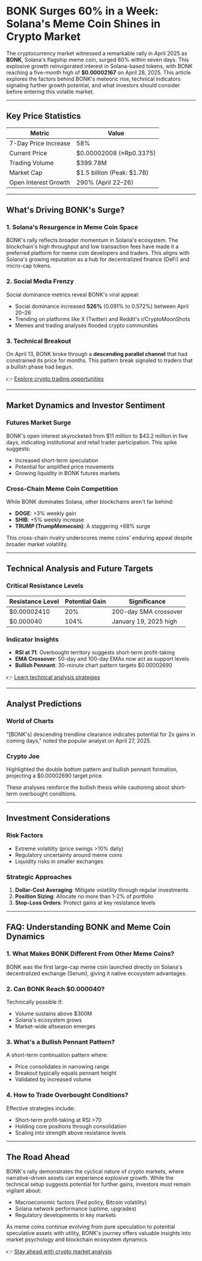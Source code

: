 # BONK Surges 60% in a Week: Solana's Meme Coin Shines in Crypto Market

The cryptocurrency market witnessed a remarkable rally in April 2025 as **BONK**, Solana's flagship meme coin, surged 60% within seven days. This explosive growth reinvigorated interest in Solana-based tokens, with BONK reaching a five-month high of **$0.00002167** on April 28, 2025. This article explores the factors behind BONK's meteoric rise, technical indicators signaling further growth potential, and what investors should consider before entering this volatile market.

---

## Key Price Statistics

| Metric                | Value                     |
|-----------------------|---------------------------|
| 7-Day Price Increase  | 58%                       |
| Current Price         | $0.00002008 (≈Rp0.3375)   |
| Trading Volume        | $399.78M                  |
| Market Cap            | $1.5 billion (Peak: $1.7B)|
| Open Interest Growth  | 290% (April 22–26)        |

---

## What's Driving BONK's Surge?

### 1. **Solana's Resurgence in Meme Coin Space**
BONK's rally reflects broader momentum in Solana's ecosystem. The blockchain's high throughput and low transaction fees have made it a preferred platform for meme coin developers and traders. This aligns with Solana's growing reputation as a hub for decentralized finance (DeFi) and micro-cap tokens.

### 2. **Social Media Frenzy**
Social dominance metrics reveal BONK's viral appeal:
- Social dominance increased **526%** (0.091% to 0.572%) between April 20–26
- Trending on platforms like X (Twitter) and Reddit's r/CryptoMoonShots
- Memes and trading analyses flooded crypto communities

### 3. **Technical Breakout**
On April 13, BONK broke through a **descending parallel channel** that had constrained its price for months. This pattern break signaled to traders that a bullish phase had begun.

👉 [Explore crypto trading opportunities](https://bit.ly/okx-bonus)

---

## Market Dynamics and Investor Sentiment

### Futures Market Surge
BONK's open interest skyrocketed from $11 million to $43.2 million in five days, indicating institutional and retail trader participation. This spike suggests:
- Increased short-term speculation
- Potential for amplified price movements
- Growing liquidity in BONK futures markets

### Cross-Chain Meme Coin Competition
While BONK dominates Solana, other blockchains aren't far behind:
- **DOGE**: +3% weekly gain
- **SHIB**: +5% weekly increase
- **TRUMP (TrumpMemecoin)**: A staggering +68% surge

This cross-chain rivalry underscores meme coins' enduring appeal despite broader market volatility.

---

## Technical Analysis and Future Targets

### Critical Resistance Levels
| Resistance Level | Potential Gain | Significance |
|------------------|----------------|--------------|
| $0.00002410      | 20%            | 200-day SMA crossover |
| $0.000040        | 104%           | January 19, 2025 high |

### Indicator Insights
- **RSI at 71**: Overbought territory suggests short-term profit-taking
- **EMA Crossover**: 50-day and 100-day EMAs now act as support levels
- **Bullish Pennant**: 30-minute chart pattern targets $0.00002690

👉 [Learn technical analysis strategies](https://bit.ly/okx-bonus)

---

## Analyst Predictions

### World of Charts
"[BONK's] descending trendline clearance indicates potential for 2x gains in coming days," noted the popular analyst on April 27, 2025.

### Crypto Joe
Highlighted the double bottom pattern and bullish pennant formation, projecting a $0.00002690 target price.

These analyses reinforce the bullish thesis while cautioning about short-term overbought conditions.

---

## Investment Considerations

### Risk Factors
- Extreme volatility (price swings >10% daily)
- Regulatory uncertainty around meme coins
- Liquidity risks in smaller exchanges

### Strategic Approaches
1. **Dollar-Cost Averaging**: Mitigate volatility through regular investments
2. **Position Sizing**: Allocate no more than 1-2% of portfolio
3. **Stop-Loss Orders**: Protect gains at key resistance levels

---

## FAQ: Understanding BONK and Meme Coin Dynamics

### 1. **What Makes BONK Different From Other Meme Coins?**
BONK was the first large-cap meme coin launched directly on Solana's decentralized exchange (Serum), giving it native ecosystem advantages.

### 2. **Can BONK Reach $0.000040?**
Technically possible if:
- Volume sustains above $300M
- Solana's ecosystem grows
- Market-wide altseason emerges

### 3. **What's a Bullish Pennant Pattern?**
A short-term continuation pattern where:
- Price consolidates in narrowing range
- Breakout typically equals pennant height
- Validated by increased volume

### 4. **How to Trade Overbought Conditions?**
Effective strategies include:
- Short-term profit-taking at RSI >70
- Holding core positions through consolidation
- Scaling into strength above resistance levels

---

## The Road Ahead

BONK's rally demonstrates the cyclical nature of crypto markets, where narrative-driven assets can experience explosive growth. While the technical setup suggests potential for further gains, investors must remain vigilant about:
- Macroeconomic factors (Fed policy, Bitcoin volatility)
- Solana network performance (uptime, upgrades)
- Regulatory developments in key markets

As meme coins continue evolving from pure speculation to potential speculative assets with utility, BONK's journey offers valuable insights into market psychology and blockchain ecosystem dynamics.

👉 [Stay ahead with crypto market analysis](https://bit.ly/okx-bonus)